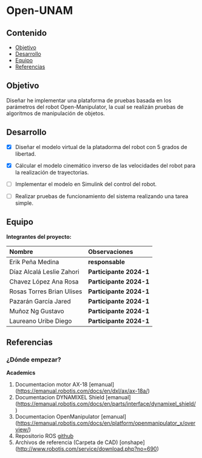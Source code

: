 # Open-UNAM

## Contenido

- [Objetivo](#objetivo)
- [Desarrollo](#desarrollo)
- [Equipo](#equipo)
- [Referencias](#referencias)

## Objetivo

Diseñar he implementar una plataforma de pruebas basada en los parámetros del robot Open-Manipulator, la cual se realizán pruebas de algoritmos de manipulación de objetos.

## Desarrollo

- [X] Diseñar el modelo virtual de la platadorma del robot con 5 grados de libertad.
- [x] Cálcular el modelo cinemático inverso de las velocidades del robot para la realización de trayectorias.
- [ ] Implementar el modelo en Simulink del control del robot.
- [ ] Realizar pruebas de funcionamiento del sistema realizando una tarea simple.


	
## Equipo

**Integrantes del proyecto:**

| Nombre | Observaciones |
| :----------| :----------- |
| Erik Peña Medina | **responsable** |
| Díaz Alcalá Leslie Zahori | **Participante 2024-1** | 
| Chavez López Ana Rosa | **Participante 2024-1** |
| Rosas Torres Brian Ulises | **Participante 2024-1** |
| Pazarán García Jared | **Participante 2024-1** |
| Muñoz Ng Gustavo  | **Participante 2024-1** |
| Laureano Uribe Diego  | **Participante 2024-1** |



## Referencias

### ¿Dónde empezar?

**Academics**

1. Documentacion motor AX-18 [emanual] (https://emanual.robotis.com/docs/en/dxl/ax/ax-18a/)
2. Documentacion DYNAMIXEL Shield [emanual] (https://emanual.robotis.com/docs/en/parts/interface/dynamixel_shield/)
3. Documentacion OpenManipulator [emanual] (https://emanual.robotis.com/docs/en/platform/openmanipulator_x/overview/)
4. Repositorio ROS [github](https://github.com/ROBOTIS-GIT/open_manipulator/tree/master)
5. Archivos de referencia (Carpeta de CAD) [onshape] (http://www.robotis.com/service/download.php?no=690)
